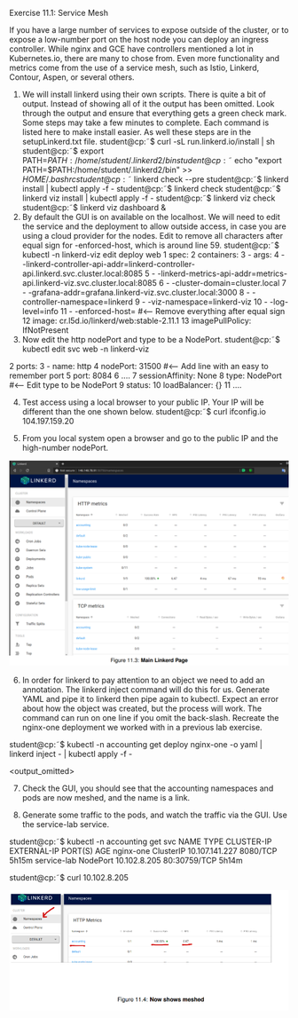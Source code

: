 
Exercise 11.1: Service Mesh

If you have a large number of services to expose outside of the cluster, or to expose a low-number port on the host
node you can deploy an ingress controller. While nginx and GCE have controllers mentioned a lot in Kubernetes.io,
there are many to chose from. Even more functionality and metrics come from the use of a service mesh, such as Istio,
Linkerd, Contour, Aspen, or several others.
1. We will install linkerd using their own scripts. There is quite a bit of output. Instead of showing all of it the output
has been omitted. Look through the output and ensure that everything gets a green check mark. Some steps may
take a few minutes to complete. Each command is listed here to make install easier. As well these steps are in the
setupLinkerd.txt file.
student@cp:˜$ curl -sL run.linkerd.io/install | sh
student@cp:˜$ export PATH=$PATH:/home/student/.linkerd2/bin
student@cp:˜$ echo "export PATH=$PATH:/home/student/.linkerd2/bin" >> $HOME/.bashrc
student@cp:˜$ linkerd check --pre
student@cp:˜$ linkerd install | kubectl apply -f -
student@cp:˜$ linkerd check
student@cp:˜$ linkerd viz install | kubectl apply -f -
student@cp:˜$ linkerd viz check
student@cp:˜$ linkerd viz dashboard &
2. By default the GUI is on available on the localhost. We will need to edit the service and the deployment to allow
outside access, in case you are using a cloud provider for the nodes. Edit to remove all characters after equal sign for
-enforced-host, which is around line 59.
student@cp:˜$ kubectl -n linkerd-viz edit deploy web
1 spec:
2 containers:
3 - args:
4 - -linkerd-controller-api-addr=linkerd-controller-api.linkerd.svc.cluster.local:8085
5 - -linkerd-metrics-api-addr=metrics-api.linkerd-viz.svc.cluster.local:8085
6 - -cluster-domain=cluster.local
7 - -grafana-addr=grafana.linkerd-viz.svc.cluster.local:3000
8 - -controller-namespace=linkerd
9 - -viz-namespace=linkerd-viz
10 - -log-level=info
11 - -enforced-host= #<-- Remove everything after equal sign
12 image: cr.l5d.io/linkerd/web:stable-2.11.1
13 imagePullPolicy: IfNotPresent
3. Now edit the http nodePort and type to be a NodePort.
student@cp:˜$ kubectl edit svc web -n linkerd-viz


2 ports:
3 - name: http
4 nodePort: 31500 #<-- Add line with an easy to remember port
5 port: 8084
6 ....
7 sessionAffinity: None
8 type: NodePort #<-- Edit type to be NodePort
9 status:
10 loadBalancer: {}
11 ....

4. Test access using a local browser to your public IP. Your IP will be different than the one shown below.
student@cp:˜$ curl ifconfig.io
104.197.159.20

5. From you local system open a browser and go to the public IP and the high-number nodePort.

![LAB1-1.PNG](https://github.com/castanedara/k8s-certification/blob/main/11-INGRESS/LAB1-1.PNG?raw=true)

6. In order for linkerd to pay attention to an object we need to add an annotation. The linkerd inject command will do
this for us. Generate YAML and pipe it to linkerd then pipe again to kubectl. Expect an error about how the object
was created, but the process will work. The command can run on one line if you omit the back-slash. Recreate the
nginx-one deployment we worked with in a previous lab exercise.

student@cp:˜$ kubectl -n accounting get deploy nginx-one -o yaml | \
linkerd inject - | kubectl apply -f -

<output_omitted>

7. Check the GUI, you should see that the accounting namespaces and pods are now meshed, and the name is a link.


8. Generate some traffic to the pods, and watch the traffic via the GUI. Use the service-lab service.

student@cp:˜$ kubectl -n accounting get svc
NAME TYPE CLUSTER-IP EXTERNAL-IP PORT(S) AGE
nginx-one ClusterIP 10.107.141.227 <none> 8080/TCP 5h15m
service-lab NodePort 10.102.8.205 <none> 80:30759/TCP 5h14m

student@cp:˜$ curl 10.102.8.205

<!DOCTYPE html>
<html>
<head>
<title>Welcome to nginx!</title>
<output_omitted>

![LAB1-2.PNG](https://github.com/castanedara/k8s-certification/blob/main/11-INGRESS/LAB1-2.PNG?raw=true)
 